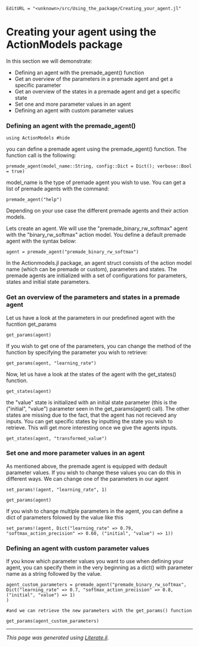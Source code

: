 ```@meta
EditURL = "<unknown>/src/Using_the_package/Creating_your_agent.jl"
```

# Creating your agent using the ActionModels package

In this section we will demonstrate:
   - Defining an agent with the premade_agent() function
   - Get an overview of the parameters in a premade agent and get a specific parameter
   - Get an overview of the states in a premade agent and get a specific state
   - Set one and more parameter values in an agent
   - Defining an agent with custom parameter values

### Defining an agent with the premade_agent()

````@example Creating_your_agent
using ActionModels #hide
````

you can define a premade agent using the premade_agent() function. The function call is the following:

````@example Creating_your_agent
premade_agent(model_name::String, config::Dict = Dict(); verbose::Bool = true)
````

model_name is the type of premade agent you wish to use. You can get a list of premade agents with the command:

````@example Creating_your_agent
premade_agent("help")
````

Depending on your use case the different premade agents and their action models.

Lets create an agent. We will use the "premade_binary_rw_softmax" agent with the "binary_rw_softmax" action model. You define a default premade agent with the syntax below:

````@example Creating_your_agent
agent = premade_agent("premade_binary_rw_softmax")
````

In the Actionmodels.jl package, an agent struct consists of the action model name (which can be premade or custom), parameters and states.
The premade agents are initialized with a set of configurations for parameters, states and initial state parameters.

### Get an overview of the parameters and states in a premade agent

Let us have a look at the parameters in our predefined agent with the fucntion get_params

````@example Creating_your_agent
get_params(agent)
````

If you wish to get one of the parameters, you can change the method of the function by specifying the parameter you wish to retrieve:

````@example Creating_your_agent
get_params(agent, "learning_rate")
````

Now, let us have a look at the states of the agent with the get_states() function.

````@example Creating_your_agent
get_states(agent)
````

the "value" state is initialized with an initial state parameter (this is the ("initial", "value") parameter seen in the get_params(agent) call). The other states are missing due to the fact, that the agent has not recieved any inputs.
You can get specific states by inputting the state you wish to retrieve. This will get more interesting once we give the agents inputs.

````@example Creating_your_agent
get_states(agent, "transformed_value")
````

### Set one and more parameter values in an agent

As mentioned above, the premade agent is equipped with dedault parameter values. If you wish to change these values you can do this in different ways.
We can change one of the parameters in our agent

````@example Creating_your_agent
set_params!(agent, "learning_rate", 1)

get_params(agent)
````

If you wish to change multiple parameters in the agent, you can define a dict of parameters folowed by the value like this

````@example Creating_your_agent
set_params!(agent, Dict("learning_rate" => 0.79, "softmax_action_precision" => 0.60, ("initial", "value") => 1))
````

### Defining an agent with custom parameter values

If you know which parameter values you want to use when defining your agent, you can specify them in the very beginning as a dict() with parameter name as a string followed by the value.

````@example Creating_your_agent
agent_custom_parameters = premade_agent("premade_binary_rw_softmax", Dict("learning_rate" => 0.7, "softmax_action_precision" => 0.8, ("initial", "value") => 1)
)

#and we can retrieve the new parameters with the get_params() function

get_params(agent_custom_parameters)
````

---

*This page was generated using [Literate.jl](https://github.com/fredrikekre/Literate.jl).*

